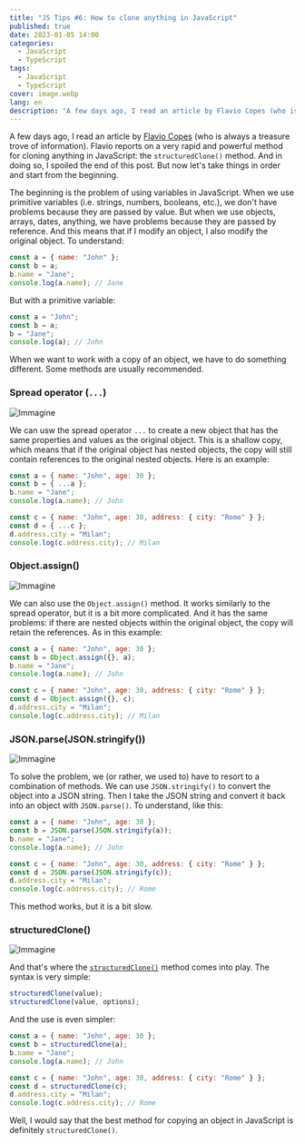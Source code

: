 ```yaml
---
title: "JS Tips #6: How to clone anything in JavaScript"
published: true
date: 2023-01-05 14:00
categories:
  - JavaScript
  - TypeScript
tags:
  - JavaScript
  - TypeScript
cover: image.webp
lang: en
description: "A few days ago, I read an article by Flavio Copes (who is always a treasure trove of information). Flavio reports on a very rapid and powerful method for cloning anything in JavaScript: the `structuredClone()` method. And in doing so, I spoiled the end of this post. But now let's take things in order and start from the beginning."
---
```


A few days ago, I read an article by [Flavio Copes](https://flaviocopes.com/how-to-clone-javascript/) (who is always a treasure trove of information). Flavio reports on a very rapid and powerful method for cloning anything in JavaScript: the `structuredClone()` method. And in doing so, I spoiled the end of this post. But now let's take things in order and start from the beginning.

The beginning is the problem of using variables in JavaScript. When we use primitive variables (i.e. strings, numbers, booleans, etc.), we don't have problems because they are passed by value. But when we use objects, arrays, dates, anything, we have problems because they are passed by reference. And this means that if I modify an object, I also modify the original object. To understand:

```js
const a = { name: "John" };
const b = a;
b.name = "Jane";
console.log(a.name); // Jane
```

But with a primitive variable:

```js
const a = "John";
const b = a;
b = "Jane";
console.log(a); // John
```

When we want to work with a copy of an object, we have to do something different. Some methods are usually recommended.

### Spread operator (`...`)

![Immagine](./image-02.webp)

We can usw the spread operator `...` to create a new object that has the same properties and values as the original object. This is a shallow copy, which means that if the original object has nested objects, the copy will still contain references to the original nested objects. Here is an example:

```js
const a = { name: "John", age: 30 };
const b = { ...a };
b.name = "Jane";
console.log(a.name); // John

const c = { name: "John", age: 30, address: { city: "Rome" } };
const d = { ...c };
d.address.city = "Milan";
console.log(c.address.city); // Milan
```

### Object.assign()

![Immagine](./image-03.webp)

We can also use the `Object.assign()` method. It works similarly to the spread operator, but it is a bit more complicated. And it has the same problems: if there are nested objects within the original object, the copy will retain the references. As in this example:

```js
const a = { name: "John", age: 30 };
const b = Object.assign({}, a);
b.name = "Jane";
console.log(a.name); // John

const c = { name: "John", age: 30, address: { city: "Rome" } };
const d = Object.assign({}, c);
d.address.city = "Milan";
console.log(c.address.city); // Milan
```

### JSON.parse(JSON.stringify())

![Immagine](./image-04.webp)

To solve the problem, we (or rather, we used to) have to resort to a combination of methods. We can use `JSON.stringify()` to convert the object into a JSON string. Then I take the JSON string and convert it back into an object with `JSON.parse()`. To understand, like this:

```js
const a = { name: "John", age: 30 };
const b = JSON.parse(JSON.stringify(a));
b.name = "Jane";
console.log(a.name); // John

const c = { name: "John", age: 30, address: { city: "Rome" } };
const d = JSON.parse(JSON.stringify(c));
d.address.city = "Milan";
console.log(c.address.city); // Rome
```

This method works, but it is a bit slow.

### structuredClone()

![Immagine](./image-05.webp)

And that's where the [`structuredClone()`](https://developer.mozilla.org/en-US/docs/Web/API/structuredClone) method comes into play. The syntax is very simple:

```js
structuredClone(value);
structuredClone(value, options);
```

And the use is even simpler:

```js
const a = { name: "John", age: 30 };
const b = structuredClone(a);
b.name = "Jane";
console.log(a.name); // John

const c = { name: "John", age: 30, address: { city: "Rome" } };
const d = structuredClone(c);
d.address.city = "Milan";
console.log(c.address.city); // Rome
```

Well, I would say that the best method for copying an object in JavaScript is definitely `structuredClone()`.
